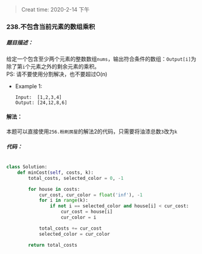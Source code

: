 > Creat time: 2020-2-14 下午
### 238.不包含当前元素的数组乘积
##### 题目描述：
给定一个包含至少两个元素的整数数组`nums`，输出符合条件的数组：`Output[i]`为除了第`i`个元素之外的剩余元素的乘积。  
PS: 请不要使用分割解决，也不要超过O(n)  

- Example 1:
    ```
    Input:  [1,2,3,4]
    Output: [24,12,8,6]
    ```  


#### 解法：  
本题可以直接使用`256.粉刷房屋`的解法2的代码，只需要将油漆总数`3`改为`k`

##### 代码：

```python

class Solution:
    def minCost(self, costs, k):
        total_costs, selected_color = 0, -1

        for house in costs:
            cur_cost, cur_color = float('inf'), -1
            for i in range(k):
                if not i == selected_color and house[i] < cur_cost:
                    cur_cost = house[i]
                    cur_color = i

            total_costs += cur_cost
            selected_color = cur_color

        return total_costs

```

